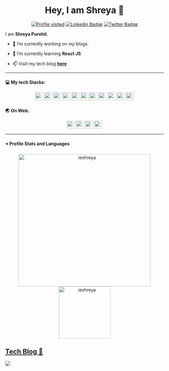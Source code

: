 <h1 align="center">Hey, I am Shreya 👋 </h1>
 <!-- <img src="https://github.com/shreyalive/shreyalive/blob/main/%40shreyalive-assets/shreya-name-video.gif" > -->
   

<div align="center">
 
[![Profile visited](https://visitor-badge.glitch.me/badge?page_id=shreyalive.visitor-badge)](https://github.com/shreyalive)
[![Linkedin Badge](https://img.shields.io/badge/-Shreya%20Purohit-blue?style=social&logo=Linkedin&logoColor=blue&link=https://www.linkedin.com/in/shreya-purohit/)](https://www.linkedin.com/in/shreya-purohit) 
[![Twitter Badge](http://img.shields.io/badge/-@eyeshreya-1ca0f1?style=social&logo=twitter&logoColor=blue&link=https://twitter.com/eyeshreya)](https://twitter.com/eyeshreya) 
<!-- [![Open Source? Yes!](https://badgen.net/badge/Open%20Source%20%3F/Yes%21/blue?icon=github)](https://github.com/shreyalive/) -->
<!-- [![GitHub followers](https://img.shields.io/github/followers/ieshreya?label=Follow&style=social&logoColor=red)](https://github.com/ieshreya/?tab=follow) -->
<!-- [![Instagram Badge](https://img.shields.io/badge/-shreyaaa._.2-blue?style=social&logo=Instagram&link=https://www.instagram.com/shreyaaa._.2/)](https://www.instagram.com/shreyaaa._.2/)  -->

</div>
 
I am **Shreya Purohit**.

<!-- I write *everything I do, books I read, my book notes , projects I do, etc.* on my **personal productivity blogroll** called [**Sheki**](https://shreyalive.gitbook.io/shreki/) :baby_chick:	. If you're interested you can visit [here](https://shreyalive.gitbook.io/shreki/). :) -->

- 🔭 I’m currently working on my blogs.

- 🌱 I’m currently learning **React JS**

- 📫 Visit my tech blog [**here**](https://dev.to/shreya/)

 
---

#### 💻 My tech Stacks:

<p align="center">
<img src="https://img.shields.io/badge/React-20232A?style=for-the-badge&logo=react&logoColor=61DAFB" height="25"/>
<img src="https://img.shields.io/badge/javascript-F7DF1E.svg?&style=for-the-badge&logo=javascript&logoColor=white" height="25"/>
<img src="https://img.shields.io/badge/HTML5-E34F26?style=for-the-badge&logo=html5&logoColor=white" height="25"/>
<img src="https://img.shields.io/badge/CSS3-1572B6?style=for-the-badge&logo=css3&logoColor=white" height="25"/>   
<img src="https://img.shields.io/badge/python-3776AB.svg?&style=for-the-badge&logo=python&logoColor=white" height="25"/>
<img src="https://img.shields.io/badge/mysql-4479A1.svg?&style=for-the-badge&logo=mysql&logoColor=white" height="25"/>
<img src="https://img.shields.io/badge/Flask-000000.svg?&style=for-the-badge&logo=flask&logoColor=white" height="25"/>
<img src="https://img.shields.io/badge/jupyter-F3631D.svg?&style=for-the-badge&logo=jupyter&logoColor=white" height="25"/>
<img src="https://img.shields.io/badge/anaconda-42B029.svg?&style=for-the-badge&logo=anaconda&logoColor=white" height="25"/>
<img src="https://img.shields.io/badge/VS%20Code-007ACC.svg?&style=for-the-badge&logo=visual-studio-code&logoColor=white" height="25"/>
<img src="https://img.shields.io/badge/sublime-FF9800.svg?&style=for-the-badge&logo=sublime-text&logoColor=white" height="25"/>





</p>

#### :earth_asia: On Web:

<p align="center">
<a href="https://designctivity.hashnode.dev/"><img src="https://img.shields.io/badge/Hashnode-2962FF?style=for-the-badge&logo=hashnode&logoColor=white" height="25"/></a>
<a href="https://www.linkedin.com/in/shreya-purohit"><img src="https://img.shields.io/badge/LinkedIn-0077B5?style=for-the-badge&logo=linkedin&logoColor=white" height="25"/></a> 
<a href="https://github.com/ieshreya"><img src="https://img.shields.io/badge/GitHub-100000?style=for-the-badge&logo=github&logoColor=white" height="25"/></a>   
<a href="https://www.twitter.com/eyeshreya"><img src="https://img.shields.io/badge/Twitter-1DA1F2?style=for-the-badge&logo=twitter&logoColor=white"  height="25"/></a>   
</p>   

---

#### ⭐ Profile Stats and Languages
<p align="center"> 
    <img src="https://github-readme-stats.vercel.app/api?username=ieshreya&count_private=true&show_icons=true&theme=vue-dark&include_all_commits=true" alt="ieshreya" width="420"/> 
    <img src="https://github-readme-stats.vercel.app/api/top-langs/?username=ieshreya&hide=jupyter%20notebook,html,css&langs_count=10&layout=compact&theme=prussian" alt="ieshreya" height="165" />
 </p>


## [Tech Blog :wave:	](https://designctivity.hashnode.dev/)   


![](https://hit.yhype.me/github/profile?user_id=63795399)
<!--<p align="center"> 
   <img src="https://github-readme-streak-stats.herokuapp.com/?user=ieshreya&theme=default" alt="shreyalive" height="165" />
</p> -->


